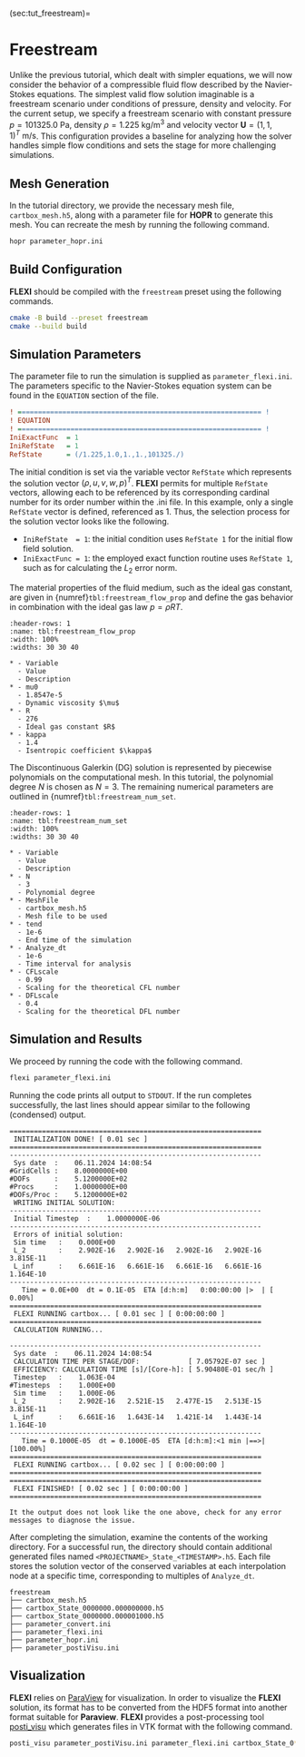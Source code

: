 (sec:tut_freestream)=
# Freestream
Unlike the previous tutorial, which dealt with simpler equations, we will now consider the behavior of a compressible fluid flow described by the Navier-Stokes equations. The simplest valid flow solution imaginable is a freestream scenario under conditions of pressure, density and velocity. For the current setup, we specify a freestream scenario with constant pressure $p=101325.0\ \mathrm{Pa}$, density $\rho=1.225\ \mathrm{kg/m^3}$ and velocity vector $\boldsymbol{U}=(1,1,1)^T\ \mathrm{m/s}$. This configuration provides a baseline for analyzing how the solver handles simple flow conditions and sets the stage for more challenging simulations.

## Mesh Generation
In the tutorial directory, we provide the necessary mesh file, `cartbox_mesh.h5`, along with a parameter file for **HOPR** to generate this mesh. You can recreate the mesh by running the following command.
```bash
hopr parameter_hopr.ini
```

## Build Configuration
**FLEXI** should be compiled with the `freestream` preset using the following commands.
```bash
cmake -B build --preset freestream
cmake --build build
```

## Simulation Parameters
The parameter file to run the simulation is supplied as `parameter_flexi.ini`.  The parameters specific to the Navier-Stokes equation system can be found in the `EQUATION` section of the file.
```ini
! ============================================================ !
! EQUATION
! ============================================================ !
IniExactFunc  = 1
IniRefState   = 1
RefState      = (/1.225,1.0,1.,1.,101325./)
```
The initial condition is set via the variable vector `RefState` which represents the solution vector $(\rho, u, v, w, p)^T$. **FLEXI** permits for multiple `RefState` vectors, allowing each to be referenced by its corresponding cardinal number for its order number within the .ini file. In this example, only a single `RefState` vector is defined, referenced as $1$. Thus, the selection process for the solution vector looks like the following.

- `IniRefState  = 1`: the initial condition uses `RefState 1` for the initial flow field solution.
- `IniExactFunc = 1`: the employed exact function routine uses `RefState 1`, such as for calculating the $L_2$ error norm.

The material properties of the fluid medium, such as the ideal gas constant, are given in {numref}`tbl:freestream_flow_prop` and define the gas behavior in combination with the ideal gas law $p=\rho R T$.
```{list-table} Material properties for the freestream tutorial.
:header-rows: 1
:name: tbl:freestream_flow_prop
:width: 100%
:widths: 30 30 40

* - Variable
  - Value
  - Description
* - mu0
  - 1.8547e-5
  - Dynamic viscosity $\mu$ 
* - R
  - 276
  - Ideal gas constant $R$
* - kappa
  - 1.4
  - Isentropic coefficient $\kappa$
```
The Discontinuous Galerkin (DG) solution is represented by piecewise polynomials on the computational mesh. In this tutorial, the polynomial degree $N$ is chosen as $N=3$. The remaining numerical parameters are outlined in {numref}`tbl:freestream_num_set`.
```{list-table} Numerical settings for the freestream tutorial.
:header-rows: 1
:name: tbl:freestream_num_set
:width: 100%
:widths: 30 30 40

* - Variable
  - Value
  - Description
* - N
  - 3
  - Polynomial degree
* - MeshFile
  - cartbox_mesh.h5
  - Mesh file to be used                     
* - tend
  - 1e-6
  - End time of the simulation             
* - Analyze_dt
  - 1e-6
  - Time interval for analysis             
* - CFLscale
  - 0.99
  - Scaling for the theoretical CFL number
* - DFLscale
  - 0.4
  - Scaling for the theoretical DFL number
```

## Simulation and Results
We proceed by running the code with the following command.
```bash
flexi parameter_flexi.ini
```
Running the code prints all output to `STDOUT`. If the run completes successfully, the last lines should appear similar to the following (condensed) output.
```
==============================================================
 INITIALIZATION DONE! [ 0.01 sec ]
==============================================================
--------------------------------------------------------------
 Sys date  :    06.11.2024 14:08:54
#GridCells :    8.0000000E+00
#DOFs      :    5.1200000E+02
#Procs     :    1.0000000E+00
#DOFs/Proc :    5.1200000E+02
 WRITING INITIAL SOLUTION:
--------------------------------------------------------------
 Initial Timestep  :    1.0000000E-06
--------------------------------------------------------------
 Errors of initial solution:
 Sim time   :    0.000E+00
 L_2        :    2.902E-16   2.902E-16   2.902E-16   2.902E-16   3.815E-11
 L_inf      :    6.661E-16   6.661E-16   6.661E-16   6.661E-16   1.164E-10
--------------------------------------------------------------
   Time = 0.0E+00  dt = 0.1E-05  ETA [d:h:m]   0:00:00:00 |>  | [  0.00%] 
==============================================================
 FLEXI RUNNING cartbox... [ 0.01 sec ] [ 0:00:00:00 ]
==============================================================
 CALCULATION RUNNING...

--------------------------------------------------------------
 Sys date  :    06.11.2024 14:08:54
 CALCULATION TIME PER STAGE/DOF:            [ 7.05792E-07 sec ]
 EFFICIENCY: CALCULATION TIME [s]/[Core-h]: [ 5.90480E-01 sec/h ]
 Timestep   :    1.063E-04
#Timesteps  :    1.000E+00
 Sim time   :    1.000E-06
 L_2        :    2.902E-16   2.521E-15   2.477E-15   2.513E-15   3.815E-11
 L_inf      :    6.661E-16   1.643E-14   1.421E-14   1.443E-14   1.164E-10
--------------------------------------------------------------
   Time = 0.1000E-05  dt = 0.1000E-05  ETA [d:h:m]:<1 min |==>| [100.00%] 
==============================================================
 FLEXI RUNNING cartbox... [ 0.02 sec ] [ 0:00:00:00 ]
==============================================================
==============================================================
 FLEXI FINISHED! [ 0.02 sec ] [ 0:00:00:00 ]
==============================================================
```
```{error}
It the output does not look like the one above, check for any error messages to diagnose the issue.
```

After completing the simulation, examine the contents of the working directory. For a successful run, the directory should contain additional generated files named `<PROJECTNAME>_State_<TIMESTAMP>.h5`. Each file stores the solution vector of the conserved variables at each interpolation node at a specific time, corresponding to multiples of `Analyze_dt`.
```{code-block} bash
freestream
├── cartbox_mesh.h5
├── cartbox_State_0000000.000000000.h5
├── cartbox_State_0000000.000001000.h5
├── parameter_convert.ini
├── parameter_flexi.ini
├── parameter_hopr.ini
├── parameter_postiVisu.ini
```

## Visualization
**FLEXI** relies on [ParaView](https://www.paraview.org) for visualization. In order to visualize the **FLEXI** solution, its format has to be converted from the HDF5 format into another format suitable for **Paraview**. **FLEXI** provides a post-processing tool [posti_visu](tools-visualization) which generates files in VTK format with the following command.
```bash
posti_visu parameter_postiVisu.ini parameter_flexi.ini cartbox_State_0*
```
